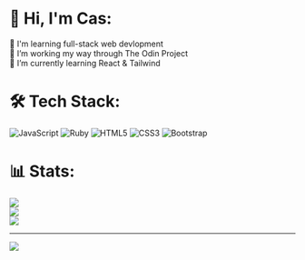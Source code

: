 # 👋 Hi, I'm Cas:
🚀 I'm learning full-stack web devlopment<br>
🔭 I’m working my way through The Odin Project<br>
🌱 I’m currently learning React & Tailwind<br>


# 🛠️ Tech Stack:
![JavaScript](https://img.shields.io/badge/javascript-%23323330.svg?style=plastic&logo=javascript&logoColor=%23F7DF1E) ![Ruby](https://img.shields.io/badge/ruby-%23CC342D.svg?style=plastic&logo=ruby&logoColor=white) ![HTML5](https://img.shields.io/badge/html5-%23E34F26.svg?style=plastic&logo=html5&logoColor=white) ![CSS3](https://img.shields.io/badge/css3-%231572B6.svg?style=plastic&logo=css3&logoColor=white) ![Bootstrap](https://img.shields.io/badge/bootstrap-%23563D7C.svg?style=plastic&logo=bootstrap&logoColor=white)
# 📊 Stats:
![](https://github-readme-stats.vercel.app/api?username=Casssb&theme=dark&hide_border=false&include_all_commits=false&count_private=false)<br/>
![](https://github-readme-streak-stats.herokuapp.com/?user=Casssb&theme=dark&hide_border=false)<br/>
![](https://github-readme-stats.vercel.app/api/top-langs/?username=Casssb&theme=dark&hide_border=false&include_all_commits=false&count_private=false&layout=compact)

---
[![](https://visitcount.itsvg.in/api?id=Casssb&icon=0&color=0)](https://visitcount.itsvg.in)

